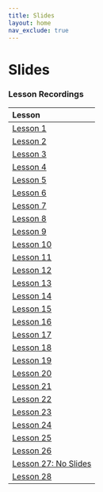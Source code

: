 ```yaml
---
title: Slides
layout: home
nav_exclude: true
---  
```


# Slides



### Lesson Recordings

| Lesson       |
|:-------------|
| <a href = "https://docs.google.com/presentation/d/1gMyr6WapCJ3c6f52LmVH4B_Pqc7wUR528aa9lXjdD40/edit?usp=sharing">Lesson 1 </a>|
| <a href = "https://docs.google.com/presentation/d/1kO8p57FzCDzd7iGjo1OGRVVwroMGrDJHaPf6p6fvwS8/edit?usp=sharing">Lesson 2 </a>|
| <a href = "https://docs.google.com/presentation/d/1_pdKHh2tfkbgOmcYq3nuJNlcqX0o4IJI9VzPRAaMJWY/edit?usp=sharing">Lesson 3 </a>|
| <a href = "https://docs.google.com/presentation/d/1KfElcb0p-iFfHbQ_PFPym3DD6j-k95mcXVx6rx_S5q0/edit?usp=sharing">Lesson 4 </a>|
| <a href = "https://docs.google.com/presentation/d/1sCy5Wa0RnwSg3msQ4L-94Fcm-BTlRXOzzJxTg43jluU/edit?usp=sharing">Lesson 5 </a>|
| <a href = "https://docs.google.com/presentation/d/138padjF0OQCIgujqeVZNLqPHo0YJZP6Iqi6Rgyunpts/edit?usp=sharing">Lesson 6 </a>|
| <a href = "https://docs.google.com/presentation/d/1oujLmh0BDieUClb8TjMvOrcgCUYxfEUFko_cyNmH0Es/edit?usp=sharing">Lesson 7 </a>|
| <a href = "https://docs.google.com/presentation/d/18K79Yrr11Mk3rlWJRSf8Bfs5slQvY3hb7vd9J-L8des/edit?usp=sharing">Lesson 8 </a>|
| <a href = "https://docs.google.com/presentation/d/1kXxdXhBaDSN6VEtqMyMkzHLxbruiJ2BdJ65lCS7v35M/edit?usp=sharing">Lesson 9 </a>|
| <a href = "https://docs.google.com/presentation/d/1iDbjn9t9g5O3pvDUPZZbtvpxwgNa-FR8pwO064RgG_U/edit?usp=sharing">Lesson 10 </a>|
| <a href = "https://docs.google.com/presentation/d/1lRjHXDDD98r7rlYrt8LiKKe0pTBNcR3Fw9es9PhWdNw/edit?usp=sharing">Lesson 11 </a>|
| <a href = "https://docs.google.com/presentation/d/1k6Hyb0c8uNGz40117H8NXCYZUA5127-EWRzjg4QPObQ/edit?usp=sharing">Lesson 12 </a>|
| <a href = "https://docs.google.com/presentation/d/13gOBjBkyEB8WdEygmLqC6CZRZnrIezjqW8TSvqnPUJA/edit?usp=sharing">Lesson 13 </a>|
| <a href = "https://docs.google.com/presentation/d/1GMFzQ9KbKJxKm0H4tpiesFvycOI6yatCbraqqpMWEwU/edit?usp=sharing">Lesson 14 </a>|
| <a href = "https://docs.google.com/presentation/d/1i2moBOYjrG2n5ul6JnXRv1tAq1lG5d8B0ZUtEBKIBxY/edit?usp=sharing">Lesson 15 </a>|
| <a href = "https://docs.google.com/presentation/d/1SVYIPEI9ajwspaeca7z6eXJxnWTi-G1NRg8Bx0pIkvA/edit?usp=sharing">Lesson 16 </a>|
| <a href = "https://docs.google.com/presentation/d/13ldFuASqjjozNQS8zeFQFFTuSaJuJ5252kvHueZHYj4/edit?usp=sharing">Lesson 17 </a>|
| <a href = "https://docs.google.com/presentation/d/1frBPEmD5qyGA6yff2K4ytPwHN-zwqJC-fsnuy4bP8Ts/edit?usp=sharing">Lesson 18 </a>|
| <a href = "https://docs.google.com/presentation/d/1ze3II7iH9fKHVlafCmf9NVrzaulsBEZWZYrqhQr-gts/edit?usp=sharing">Lesson 19 </a>|
| <a href = "https://docs.google.com/presentation/d/1chBaE99OhO4GxzWlv_Hd1QHujRubpRqwACNTxpka1Tk/edit?usp=sharing">Lesson 20 </a>|
| <a href = "https://docs.google.com/presentation/d/1ShOt1aOgpI0SdB8thSFj0C5gv7uDvP1CdzT5wo9suq4/edit?usp=sharing">Lesson 21 </a>|
| <a href = "https://drive.google.com/file/d/1-U2WQjtmeB67a0B8a_EvWXNd5wsMCx2M/view?usp=sharing">Lesson 22 </a>|
| <a href = "https://drive.google.com/file/d/1JhysRZZb79AFdDTCnW1_H4zL_f55MaQA/view?usp=sharing">Lesson 23 </a>|
| <a href = "https://drive.google.com/file/d/1PBQsN2bB8BNdlph8hru4L0IHpzxD_-t0/view?usp=sharing">Lesson 24 </a>|
| <a href = "https://drive.google.com/file/d/17U-g539ZeYwmyPFMGfBROI5MaHzIKLXL/view?usp=sharing">Lesson 25 </a>|
| <a href = "https://drive.google.com/file/d/1yY7NnDJW6PMGLZyMj-YouNtb1aEy8o8R/view?usp=sharing">Lesson 26 </a>|
| <a href = "">Lesson 27: No Slides </a>|
| <a href = "https://drive.google.com/file/d/1Fda2GndDaK2dsMJ_VVad4CXNDm1qxgy4/view?usp=sharing">Lesson 28 </a>|